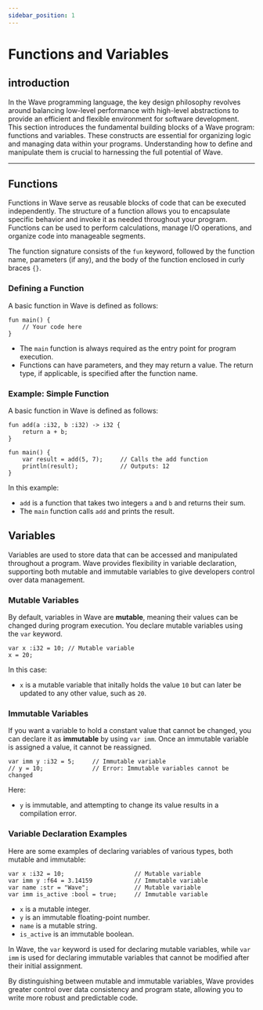 ```yaml
---
sidebar_position: 1
---
```


# Functions and Variables

## introduction

In the Wave programming language, the key design philosophy revolves around balancing low-level performance with high-level abstractions to provide an efficient and flexible environment for software development. This section introduces the fundamental building blocks of a Wave program: functions and variables. These constructs are essential for organizing logic and managing data within your programs. Understanding how to define and manipulate them is crucial to harnessing the full potential of Wave.

---

## Functions
Functions in Wave serve as reusable blocks of code that can be executed independently. The structure of a function allows you to encapsulate specific behavior and invoke it as needed throughout your program. Functions can be used to perform calculations, manage I/O operations, and organize code into manageable segments.

The function signature consists of the `fun` keyword, followed by the function name, parameters (if any), and the body of the function enclosed in curly braces `{}`.

### Defining a Function
A basic function in Wave is defined as follows:

```wave
fun main() {
    // Your code here
}
```

* The `main` function is always required as the entry point for program execution.
* Functions can have parameters, and they may return a value. The return type, if applicable, is specified after the function name.

### Example: Simple Function
A basic function in Wave is defined as follows:

```wave
fun add(a :i32, b :i32) -> i32 {
    return a + b;
}

fun main() {
    var result = add(5, 7);     // Calls the add function
    println(result);            // Outputs: 12
}
```

In this example:
* `add` is a function that takes two integers `a` and `b` and returns their sum.
* The `main` function calls `add` and prints the result.

## Variables
Variables are used to store data that can be accessed and manipulated throughout a program. Wave provides flexibility in variable declaration, supporting both mutable and immutable variables to give developers control over data management.

### Mutable Variables
By default, variables in Wave are **mutable**, meaning their values can be changed during program execution. You declare mutable variables using the `var` keyword.

```wave
var x :i32 = 10; // Mutable variable
x = 20;
```

In this case:
* `x` is a mutable variable that initally holds the value `10` but can later be updated to any other value, such as `20`.

### Immutable Variables
If you want a variable to hold a constant value that cannot be changed, you can declare it as **immutable** by using `var imm`. Once an immutable variable is assigned a value, it cannot be reassigned.

```wave
var imm y :i32 = 5;     // Immutable variable
// y = 10;              // Error: Immutable variables cannot be changed
```

Here:
* `y` is immutable, and attempting to change its value results in a compilation error.

### Variable Declaration Examples
Here are some examples of declaring variables of various types, both mutable and immutable:

```wave
var x :i32 = 10;                    // Mutable variable
var imm y :f64 = 3.14159            // Immutable variable
var name :str = "Wave";             // Mutable variable
var imm is_active :bool = true;     // Immutable variable
```

* `x` is a mutable integer.
* `y` is an immutable floating-point number.
* `name` is a mutable string.
* `is_active` is an immutable boolean.

In Wave, the `var` keyword is used for declaring mutable variables, while `var imm` is used for declaring immutable variables that cannot be modified after their initial assignment.

By distinguishing between mutable and immutable variables, Wave provides greater control over data consistency and program state, allowing you to write more robust and predictable code.